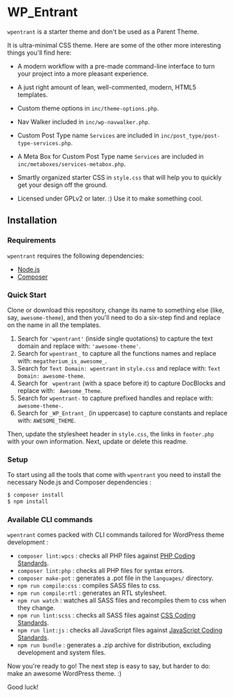WP_Entrant
===

`wpentrant` is a starter theme and don't be used as a Parent Theme.

It is ultra-minimal CSS theme. Here are some of the other more interesting things you'll find here:

* A modern workflow with a pre-made command-line interface to turn your project into a more pleasant experience.
* A just right amount of lean, well-commented, modern, HTML5 templates.

* Custom theme options in `inc/theme-options.php`.

* Nav Walker included in `inc/wp-navwalker.php`.

* Custom Post Type name `Services` are included in `inc/post_type/post-type-services.php`.

* A Meta Box for Custom Post Type name `Services` are included in `inc/metaboxes/services-metabox.php`.

* Smartly organized starter CSS in `style.css` that will help you to quickly get your design off the ground.
* Licensed under GPLv2 or later. :) Use it to make something cool.

Installation
---------------

### Requirements

`wpentrant` requires the following dependencies:

- [Node.js](https://nodejs.org/)
- [Composer](https://getcomposer.org/)

### Quick Start

Clone or download this repository, change its name to something else (like, say, `awesome-theme`), and then you'll need to do a six-step find and replace on the name in all the templates.

1. Search for `'wpentrant'` (inside single quotations) to capture the text domain and replace with: `'awesome-theme'`.
2. Search for `wpentrant_` to capture all the functions names and replace with: `megatherium_is_awesome_`.
3. Search for `Text Domain: wpentrant` in `style.css` and replace with: `Text Domain: awesome-theme`.
4. Search for <code>&nbsp;wpentrant</code> (with a space before it) to capture DocBlocks and replace with: <code>&nbsp;Awesome_Theme</code>.
5. Search for `wpentrant-` to capture prefixed handles and replace with: `awesome-theme-`.
6. Search for `_WP_Entrant_` (in uppercase) to capture constants and replace with: `AWESOME_THEME`.

Then, update the stylesheet header in `style.css`, the links in `footer.php` with your own information. Next, update or delete this readme.

### Setup

To start using all the tools that come with `wpentrant`  you need to install the necessary Node.js and Composer dependencies :

```sh
$ composer install
$ npm install
```

### Available CLI commands

`wpentrant` comes packed with CLI commands tailored for WordPress theme development :

- `composer lint:wpcs` : checks all PHP files against [PHP Coding Standards](https://developer.wordpress.org/coding-standards/wordpress-coding-standards/php/).
- `composer lint:php` : checks all PHP files for syntax errors.
- `composer make-pot` : generates a .pot file in the `languages/` directory.
- `npm run compile:css` : compiles SASS files to css.
- `npm run compile:rtl` : generates an RTL stylesheet.
- `npm run watch` : watches all SASS files and recompiles them to css when they change.
- `npm run lint:scss` : checks all SASS files against [CSS Coding Standards](https://developer.wordpress.org/coding-standards/wordpress-coding-standards/css/).
- `npm run lint:js` : checks all JavaScript files against [JavaScript Coding Standards](https://developer.wordpress.org/coding-standards/wordpress-coding-standards/javascript/).
- `npm run bundle` : generates a .zip archive for distribution, excluding development and system files.

Now you're ready to go! The next step is easy to say, but harder to do: make an awesome WordPress theme. :)

Good luck!
